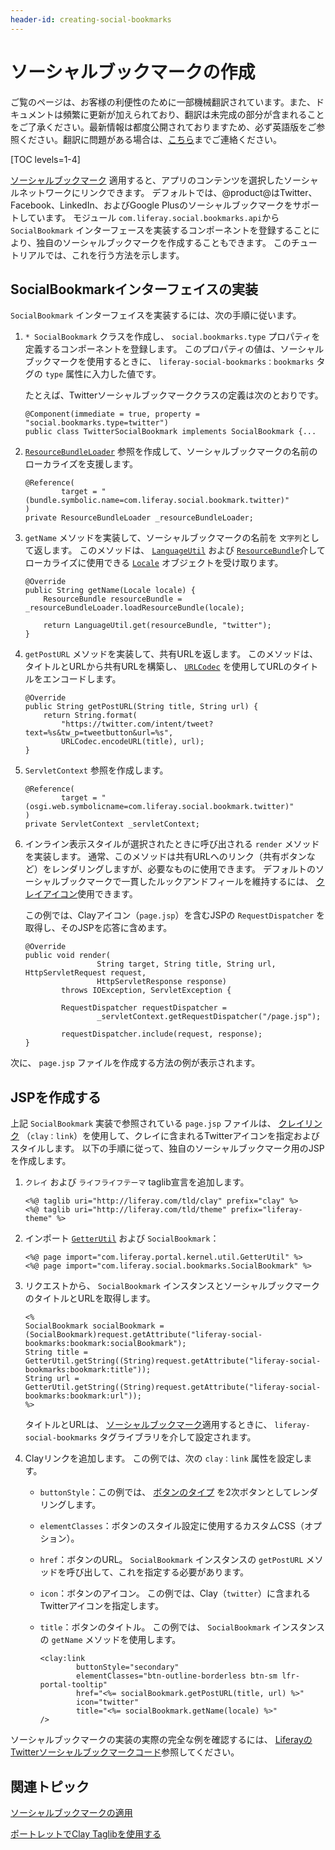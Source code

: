 ```yaml
---
header-id: creating-social-bookmarks
---
```


# ソーシャルブックマークの作成

<p class="alert alert-info"><span class="wysiwyg-color-blue120">ご覧のページは、お客様の利便性のために一部機械翻訳されています。また、ドキュメントは頻繁に更新が加えられており、翻訳は未完成の部分が含まれることをご了承ください。最新情報は都度公開されておりますため、必ず英語版をご参照ください。翻訳に問題がある場合は、<a href="mailto:support-content-jp@liferay.com">こちら</a>までご連絡ください。</span></p>

[TOC levels=1-4]

[ソーシャルブックマーク](/docs/7-1/tutorials/-/knowledge_base/t/applying-social-bookmarks) 適用すると、アプリのコンテンツを選択したソーシャルネットワークにリンクできます。 デフォルトでは、@product@はTwitter、Facebook、LinkedIn、およびGoogle Plusのソーシャルブックマークをサポートしています。 モジュール `com.liferay.social.bookmarks.api`から `SocialBookmark` インターフェースを実装するコンポーネントを登録することにより、独自のソーシャルブックマークを作成することもできます。 このチュートリアルでは、これを行う方法を示します。

## SocialBookmarkインターフェイスの実装

`SocialBookmark` インターフェイスを実装するには、次の手順に従います。

1.  `* SocialBookmark` クラスを作成し、 `social.bookmarks.type` プロパティを定義するコンポーネントを登録します。 このプロパティの値は、ソーシャルブックマークを使用するときに、 `liferay-social-bookmarks：bookmarks` タグの `type` 属性に入力した値です。

    たとえば、Twitterソーシャルブックマーククラスの定義は次のとおりです。
   
        @Component(immediate = true, property = "social.bookmarks.type=twitter")
        public class TwitterSocialBookmark implements SocialBookmark {...

2.  [`ResourceBundleLoader`](@platform-ref@/7.1-latest/javadocs/portal-kernel/com/liferay/portal/kernel/util/ResourceBundleLoader.html) 参照を作成して、ソーシャルブックマークの名前のローカライズを支援します。
   
        @Reference(
                target = "(bundle.symbolic.name=com.liferay.social.bookmark.twitter)"
        )
        private ResourceBundleLoader _resourceBundleLoader;

3.  `getName` メソッドを実装して、ソーシャルブックマークの名前を `文字列`として返します。 このメソッドは、 [`LanguageUtil`](@platform-ref@/7.1-latest/javadocs/portal-kernel/com/liferay/portal/kernel/language/LanguageUtil.html) および [`ResourceBundle`](https://docs.oracle.com/javase/8/docs/api/java/util/ResourceBundle.html)介してローカライズに使用できる [`Locale`](https://docs.oracle.com/javase/8/docs/api/java/util/Locale.html) オブジェクトを受け取ります。
   
        @Override
        public String getName(Locale locale) {
            ResourceBundle resourceBundle = _resourceBundleLoader.loadResourceBundle(locale);
       
            return LanguageUtil.get(resourceBundle, "twitter");
        }

4.  `getPostURL` メソッドを実装して、共有URLを返します。 このメソッドは、タイトルとURLから共有URLを構築し、 [`URLCodec`](@platform-ref@/7.1-latest/javadocs/portal-kernel/com/liferay/portal/kernel/util/URLCodec.html) を使用してURLのタイトルをエンコードします。
   
        @Override
        public String getPostURL(String title, String url) {
            return String.format(
                "https://twitter.com/intent/tweet?text=%s&tw_p=tweetbutton&url=%s", 
                URLCodec.encodeURL(title), url);
        }

5.  `ServletContext` 参照を作成します。
   
        @Reference(
                target = "(osgi.web.symbolicname=com.liferay.social.bookmark.twitter)"
        )
        private ServletContext _servletContext;

6.  インライン表示スタイルが選択されたときに呼び出される `render` メソッドを実装します。 通常、このメソッドは共有URLへのリンク（共有ボタンなど）をレンダリングしますが、必要なものに使用できます。 デフォルトのソーシャルブックマークで一貫したルックアンドフィールを維持するには、 [クレイアイコン](/docs/7-1/tutorials/-/knowledge_base/t/clay-icons)使用できます。

    この例では、Clayアイコン（`page.jsp`）を含むJSPの `RequestDispatcher` を取得し、そのJSPを応答に含めます。
   
        @Override
        public void render(
                        String target, String title, String url, HttpServletRequest request,
                        HttpServletResponse response)
                throws IOException, ServletException {
       
                RequestDispatcher requestDispatcher =
                        _servletContext.getRequestDispatcher("/page.jsp");
       
                requestDispatcher.include(request, response);
        }

次に、 `page.jsp` ファイルを作成する方法の例が表示されます。

## JSPを作成する

上記 `SocialBookmark` 実装で参照されている `page.jsp` ファイルは、 [クレイリンク](/docs/7-1/tutorials/-/knowledge_base/t/clay-labels-and-links) （`clay：link`）を使用して、クレイに含まれるTwitterアイコンを指定およびスタイルします。 以下の手順に従って、独自のソーシャルブックマーク用のJSPを作成します。

1.  `クレイ` および `ライフライフテーマ` taglib宣言を追加します。
   
        <%@ taglib uri="http://liferay.com/tld/clay" prefix="clay" %>
        <%@ taglib uri="http://liferay.com/tld/theme" prefix="liferay-theme" %>

2.  インポート [`GetterUtil`](@platform-ref@/7.1-latest/javadocs/portal-kernel/com/liferay/portal/kernel/util/GetterUtil.html) および `SocialBookmark`：
   
        <%@ page import="com.liferay.portal.kernel.util.GetterUtil" %>
        <%@ page import="com.liferay.social.bookmarks.SocialBookmark" %>

3.  リクエストから、 `SocialBookmark` インスタンスとソーシャルブックマークのタイトルとURLを取得します。
   
        <%
        SocialBookmark socialBookmark = (SocialBookmark)request.getAttribute("liferay-social-bookmarks:bookmark:socialBookmark");
        String title = GetterUtil.getString((String)request.getAttribute("liferay-social-bookmarks:bookmark:title"));
        String url = GetterUtil.getString((String)request.getAttribute("liferay-social-bookmarks:bookmark:url"));
        %>

    タイトルとURLは、 [ソーシャルブックマーク](/docs/7-1/tutorials/-/knowledge_base/t/applying-social-bookmarks)適用するときに、 `liferay-social-bookmarks` タグライブラリを介して設定されます。

4.  Clayリンクを追加します。 この例では、次の `clay：link` 属性を設定します。

      - `buttonStyle`：この例では、 [ボタンのタイプ](/docs/7-1/tutorials/-/knowledge_base/t/clay-buttons#types) を2次ボタンとしてレンダリングします。

      - `elementClasses`：ボタンのスタイル設定に使用するカスタムCSS（オプション）。

      - `href`：ボタンのURL。 `SocialBookmark` インスタンスの `getPostURL` メソッドを呼び出して、これを指定する必要があります。

      - `icon`：ボタンのアイコン。 この例では、Clay（`twitter`）に含まれるTwitterアイコンを指定します。

      - `title`：ボタンのタイトル。 この例では、 `SocialBookmark` インスタンスの `getName` メソッドを使用します。
        
            <clay:link
                    buttonStyle="secondary"
                    elementClasses="btn-outline-borderless btn-sm lfr-portal-tooltip"
                    href="<%= socialBookmark.getPostURL(title, url) %>"
                    icon="twitter"
                    title="<%= socialBookmark.getName(locale) %>"
            />

ソーシャルブックマークの実装の実際の完全な例を確認するには、 [LiferayのTwitterソーシャルブックマークコード](https://github.com/liferay/liferay-portal/tree/7.1.x/modules/apps/social/social-bookmark-twitter)参照してください。

## 関連トピック

[ソーシャルブックマークの適用](/docs/7-1/tutorials/-/knowledge_base/t/applying-social-bookmarks)

[ポートレットでClay Taglibを使用する](/docs/7-1/tutorials/-/knowledge_base/t/using-the-clay-taglib-in-your-portlets)
